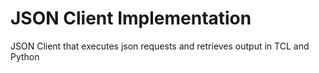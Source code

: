 # JSON Client Implementation 

JSON Client that executes json requests and retrieves output in TCL and Python

